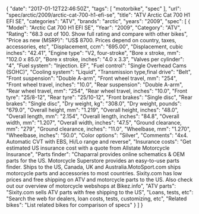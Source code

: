 {
    "date": "2017-01-12T22:46:50Z",
    "tags": [
        "motorbike",
        "spec"
    ],
    "url": "spec\/arctic\/2009\/arctic-cat-700-h1-efi-se",
    "title": "ATV Arctic Cat 700 H1 EFI SE",
    "categories": "ATV",
    "brands": "arctic",
    "years": "2009",
    "spec": [
        {
            "Model": "Arctic Cat 700 H1 EFI SE",
            "Year": "2009",
            "Category": "ATV",
            "Rating": "68.3 out of 100. Show full rating and compare with other bikes",
            "Price as new (MSRP)": "US$ 8700.   Prices depend on country, taxes, accessories, etc",
            "Displacement, ccm": "695.00",
            "Displacement, cubic inches": "42.41",
            "Engine type": "V2, four-stroke",
            "Bore x stroke, mm": "102.0 x 85.0",
            "Bore x stroke, inches": "4.0 x 3.3",
            "Valves per cylinder": "4",
            "Fuel system": "Injection. EF",
            "Fuel control": "Single Overhead Cams (SOHC)",
            "Cooling system": "Liquid",
            "Transmission type,final drive": "Belt",
            "Front suspension": "Double A-arm",
            "Front wheel travel, mm": "254",
            "Front wheel travel, inches": "10.0",
            "Rear suspension": "Double A-arm",
            "Rear wheel travel, mm": "254",
            "Rear wheel travel, inches": "10.0",
            "Front tyre": "25\/8-12",
            "Rear tyre": "25\/10-12",
            "Front brakes": "Single disc",
            "Rear brakes": "Single disc",
            "Dry weight, kg": "308.0",
            "Dry weight, pounds": "679.0",
            "Overall height, mm": "1.219",
            "Overall height, inches": "48.0",
            "Overall length, mm": "2.154",
            "Overall length, inches": "84.8",
            "Overall width, mm": "1.207",
            "Overall width, inches": "47.5",
            "Ground clearance, mm": "279",
            "Ground clearance, inches": "11.0",
            "Wheelbase, mm": "1.270",
            "Wheelbase, inches": "50.0",
            "Color options": "Silver",
            "Comments": "4x4. Automatic CVT with EBS, Hi\/Lo range and reverse",
            "Insurance costs": "Get estimated US insurance cost with a quote from Allstate Motorcycle Insurance",
            "Parts finder": "Chaparral provides online schematics & OEM parts for the US.   Motorcycle Superstore provides an easy-to-use parts finder. Ships to the US, Canada, UK and Australia.MotoSport.com ships motorcycle parts and accessories to most countries.    Sixity.com has low prices and free shipping on ATV and motorcycle parts to the US. Also check out our overview of motorcycle webshops at Bikez.info",
            "ATV parts": "Sixity.com sells ATV parts with free shipping to the US",
            "Loans, tests, etc": "Search the web for dealers, loan costs, tests, customizing, etc",
            "Related bikes": "List related bikes for comparison of specs"
        }
    ]
}